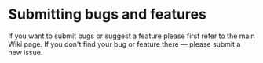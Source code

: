 # Submitting bugs and features

If you want to submit bugs or suggest a feature please first refer to the main Wiki page. If you don't find your bug or feature there — please submit a new issue.